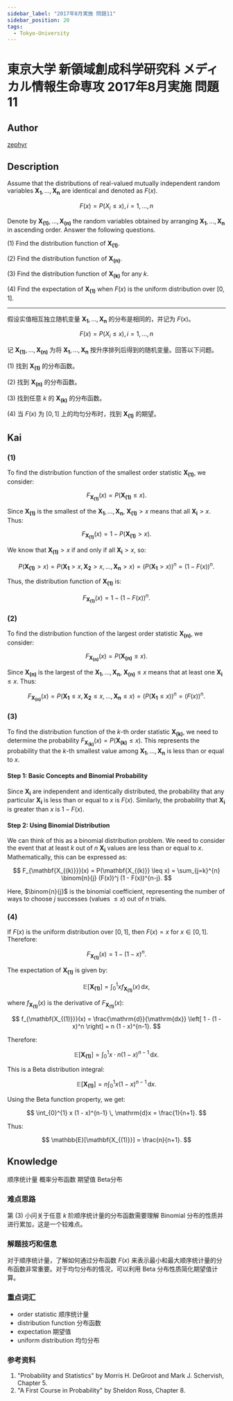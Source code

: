 ```yaml
---
sidebar_label: "2017年8月実施 問題11"
sidebar_position: 20
tags:
  - Tokyo-University
---
```


# 東京大学 新領域創成科学研究科 メディカル情報生命専攻 2017年8月実施 問題11

## **Author**
[zephyr](https://inshi-notes.zephyr-zdz.space/)

## **Description**
Assume that the distributions of real-valued mutually independent random variables $\mathbf{X_1}, \ldots, \mathbf{X_n}$ are identical and denoted as $F(x)$.

$$
F(x) = P(X_i \leq x), i = 1, \ldots, n
$$

Denote by $\mathbf{X_{(1)}}, \ldots, \mathbf{X_{(n)}}$ the random variables obtained by arranging $\mathbf{X_1}, \ldots, \mathbf{X_n}$ in ascending order. Answer the following questions.

(1) Find the distribution function of $\mathbf{X_{(1)}}$.

(2) Find the distribution function of $\mathbf{X_{(n)}}$.

(3) Find the distribution function of $\mathbf{X_{(k)}}$ for any $k$.

(4) Find the expectation of $\mathbf{X_{(1)}}$ when $F(x)$ is the uniform distribution over $[0,1]$.

---

假设实值相互独立随机变量 $\mathbf{X_1}, \ldots, \mathbf{X_n}$ 的分布是相同的，并记为 $F(x)$。

$$
F(x) = P(X_i \leq x), i = 1, \ldots, n
$$

记 $\mathbf{X_{(1)}}, \ldots, \mathbf{X_{(n)}}$ 为将 $\mathbf{X_1}, \ldots, \mathbf{X_n}$ 按升序排列后得到的随机变量。回答以下问题。

(1) 找到 $\mathbf{X_{(1)}}$ 的分布函数。

(2) 找到 $\mathbf{X_{(n)}}$ 的分布函数。

(3) 找到任意 $k$ 的 $\mathbf{X_{(k)}}$ 的分布函数。

(4) 当 $F(x)$ 为 $[0,1]$ 上的均匀分布时，找到 $\mathbf{X_{(1)}}$ 的期望。

## **Kai**
### (1)

To find the distribution function of the smallest order statistic $\mathbf{X_{(1)}}$, we consider:

$$
F_{\mathbf{X_{(1)}}}(x) = P(\mathbf{X_{(1)}} \leq x).
$$

Since $\mathbf{X_{(1)}}$ is the smallest of the $\mathbf{X_1}, \ldots, \mathbf{X_n}$, $\mathbf{X_{(1)}} \gt x$ means that all $\mathbf{X_i} \gt x$. Thus:

$$
F_{\mathbf{X_{(1)}}}(x) = 1 - P(\mathbf{X_{(1)}} > x).
$$

We know that $\mathbf{X_{(1)}} > x$ if and only if all $\mathbf{X_i} > x$, so:

$$
P(\mathbf{X_{(1)}} > x) = P(\mathbf{X_1} > x, \mathbf{X_2} > x, \ldots, \mathbf{X_n} > x) = \left( P(\mathbf{X_1} > x) \right)^n = (1 - F(x))^n.
$$

Thus, the distribution function of $\mathbf{X_{(1)}}$ is:

$$
F_{\mathbf{X_{(1)}}}(x) = 1 - (1 - F(x))^n.
$$

### (2)

To find the distribution function of the largest order statistic $\mathbf{X_{(n)}}$, we consider:

$$
F_{\mathbf{X_{(n)}}}(x) = P(\mathbf{X_{(n)}} \leq x).
$$

Since $\mathbf{X_{(n)}}$ is the largest of the $\mathbf{X_1}, \ldots, \mathbf{X_n}$, $\mathbf{X_{(n)}} \leq x$ means that at least one $\mathbf{X_i} \leq x$. Thus:

$$
F_{\mathbf{X_{(n)}}}(x) = P(\mathbf{X_1} \leq x, \mathbf{X_2} \leq x, \ldots, \mathbf{X_n} \leq x) = \left( P(\mathbf{X_1} \leq x) \right)^n = (F(x))^n.
$$

### (3)

To find the distribution function of the $k$-th order statistic $\mathbf{X_{(k)}}$, we need to determine the probability $F_{\mathbf{X_{(k)}}}(x) = P(\mathbf{X_{(k)}} \leq x)$. This represents the probability that the $k$-th smallest value among $\mathbf{X_1}, \ldots, \mathbf{X_n}$ is less than or equal to $x$.

#### Step 1: Basic Concepts and Binomial Probability

Since $\mathbf{X_i}$ are independent and identically distributed, the probability that any particular $\mathbf{X_i}$ is less than or equal to $x$ is $F(x)$. Similarly, the probability that $\mathbf{X_i}$ is greater than $x$ is $1 - F(x)$.

#### Step 2: Using Binomial Distribution

We can think of this as a binomial distribution problem. We need to consider the event that at least $k$ out of $n$ $\mathbf{X_i}$ values are less than or equal to $x$. Mathematically, this can be expressed as:

$$
F_{\mathbf{X_{(k)}}}(x) = P(\mathbf{X_{(k)}} \leq x) = \sum_{j=k}^{n} \binom{n}{j} (F(x))^j (1 - F(x))^{n-j}.
$$

Here, $\binom{n}{j}$ is the binomial coefficient, representing the number of ways to choose $j$ successes (values $\leq x$) out of $n$ trials.

### (4)

If $F(x)$ is the uniform distribution over $[0,1]$, then $F(x) = x$ for $x \in [0,1]$. Therefore:

$$
F_{\mathbf{X_{(1)}}}(x) = 1 - (1 - x)^n.
$$

The expectation of $\mathbf{X_{(1)}}$ is given by:

$$
\mathbb{E}[\mathbf{X_{(1)}}] = \int_{0}^{1} x f_{\mathbf{X_{(1)}}}(x) \, \mathrm{d}x,
$$

where $f_{\mathbf{X_{(1)}}}(x)$ is the derivative of $F_{\mathbf{X_{(1)}}}(x)$:

$$
f_{\mathbf{X_{(1)}}}(x) = \frac{\mathrm{d}}{\mathrm{dx}} \left[ 1 - (1 - x)^n \right] = n (1 - x)^{n-1}.
$$

Therefore:

$$
\mathbb{E}[\mathbf{X_{(1)}}] = \int_{0}^{1} x \cdot n (1 - x)^{n-1} \, \mathrm{d}x.
$$

This is a Beta distribution integral:

$$
\mathbb{E}[\mathbf{X_{(1)}}] = n \int_{0}^{1} x (1 - x)^{n-1} \, \mathrm{d}x.
$$

Using the Beta function property, we get:

$$
\int_{0}^{1} x (1 - x)^{n-1} \, \mathrm{d}x = \frac{1}{n+1}.
$$

Thus:

$$
\mathbb{E}[\mathbf{X_{(1)}}] = \frac{n}{n+1}.
$$

## **Knowledge**

顺序统计量 概率分布函数 期望值 Beta分布

### 难点思路

第 (3) 小问关于任意 $k$ 阶顺序统计量的分布函数需要理解 Binomial 分布的性质并进行累加，这是一个较难点。

### 解题技巧和信息

对于顺序统计量，了解如何通过分布函数 $F(x)$ 来表示最小和最大顺序统计量的分布函数非常重要。对于均匀分布的情况，可以利用 Beta 分布性质简化期望值计算。

### 重点词汇

- order statistic 顺序统计量
- distribution function 分布函数
- expectation 期望值
- uniform distribution 均匀分布

### 参考资料

1. "Probability and Statistics" by Morris H. DeGroot and Mark J. Schervish, Chapter 5.
2. "A First Course in Probability" by Sheldon Ross, Chapter 8.
